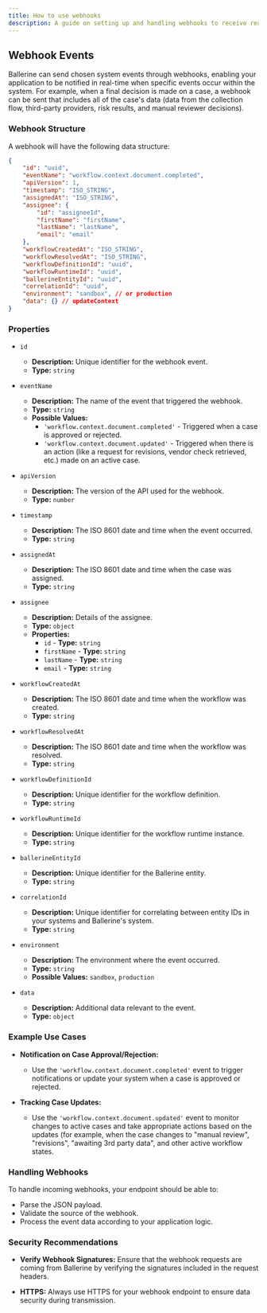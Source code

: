 ```yaml
---
title: How to use webhooks
description: A guide on setting up and handling webhooks to receive real-time notifications from Ballerine's system events.
---
```


## Webhook Events

Ballerine can send chosen system events through webhooks, enabling your application to be notified in real-time when specific events occur within the system. For example, when a final decision is made on a case, a webhook can be sent that includes all of the case's data (data from the collection flow, third-party providers, risk results, and manual reviewer decisions).

### Webhook Structure

A webhook will have the following data structure:
```json
{
    "id": "uuid",
    "eventName": "workflow.context.document.completed",
    "apiVersion": 1,
    "timestamp": "ISO_STRING",
    "assignedAt": "ISO_STRING",
    "assignee": {
        "id": "assigneeId",
        "firstName": "firstName",
        "lastName": "lastName",
        "email": "email"
    },
    "workflowCreatedAt": "ISO_STRING",
    "workflowResolvedAt": "ISO_STRING",
    "workflowDefinitionId": "uuid",
    "workflowRuntimeId": "uuid",
    "ballerineEntityId": "uuid",
    "correlationId": "uuid",
    "environment": "sandbox", // or production
    "data": {} // updateContext
} 
```


### Properties

-   `id`
    
    -   **Description:** Unique identifier for the webhook event.
    -   **Type:** `string`
-   `eventName`
    
    -   **Description:** The name of the event that triggered the webhook.
    -   **Type:** `string`
    -   **Possible Values:**
        -   `'workflow.context.document.completed'` - Triggered when a case is approved or rejected.
        -   `'workflow.context.document.updated'` - Triggered when there is an action (like a request for revisions, vendor check retrieved, etc.) made on an active case.
-   `apiVersion`
    
    -   **Description:** The version of the API used for the webhook.
    -   **Type:** `number`
-   `timestamp`
    
    -   **Description:** The ISO 8601 date and time when the event occurred.
    -   **Type:** `string`
-   `assignedAt`
    
    -   **Description:** The ISO 8601 date and time when the case was assigned.
    -   **Type:** `string`
-   `assignee`
    
    -   **Description:** Details of the assignee.
    -   **Type:** `object`
    -   **Properties:**
        -   `id` - **Type:** `string`
        -   `firstName` - **Type:** `string`
        -   `lastName` - **Type:** `string`
        -   `email` - **Type:** `string`
-   `workflowCreatedAt`
    
    -   **Description:** The ISO 8601 date and time when the workflow was created.
    -   **Type:** `string`
-   `workflowResolvedAt`
    
    -   **Description:** The ISO 8601 date and time when the workflow was resolved.
    -   **Type:** `string`
-   `workflowDefinitionId`
    
    -   **Description:** Unique identifier for the workflow definition.
    -   **Type:** `string`
-   `workflowRuntimeId`
    
    -   **Description:** Unique identifier for the workflow runtime instance.
    -   **Type:** `string`
-   `ballerineEntityId`
    
    -   **Description:** Unique identifier for the Ballerine entity.
    -   **Type:** `string`
-   `correlationId`
    
    -   **Description:** Unique identifier for correlating between entity IDs in your systems and Ballerine's system.
    -   **Type:** `string`
-   `environment`
    
    -   **Description:** The environment where the event occurred.
    -   **Type:** `string`
    -   **Possible Values:** `sandbox`, `production`
-   `data`
    
    -   **Description:** Additional data relevant to the event.
    -   **Type:** `object`
    

### Example Use Cases

-   **Notification on Case Approval/Rejection:**
    
    -   Use the `'workflow.context.document.completed'` event to trigger notifications or update your system when a case is approved or rejected.
-   **Tracking Case Updates:**
    
    -   Use the `'workflow.context.document.updated'` event to monitor changes to active cases and take appropriate actions based on the updates (for example, when the case changes to "manual review", "revisions", "awaiting 3rd party data", and other active workflow states.

### Handling Webhooks

To handle incoming webhooks, your endpoint should be able to:

-   Parse the JSON payload.
-   Validate the source of the webhook.
-   Process the event data according to your application logic.

### Security Recommendations

-   **Verify Webhook Signatures:** Ensure that the webhook requests are coming from Ballerine by verifying the signatures included in the request headers.
    
-   **HTTPS:** Always use HTTPS for your webhook endpoint to ensure data security during transmission.
